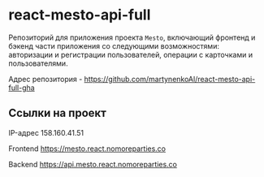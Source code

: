 # react-mesto-api-full

Репозиторий для приложения проекта `Mesto`, включающий фронтенд и бэкенд части приложения со следующими возможностями: авторизации и регистрации пользователей, операции с карточками и пользователями.

Адрес репозитория - https://github.com/martynenkoAl/react-mesto-api-full-gha

## Ссылки на проект

IP-адрес 158.160.41.51

Frontend https://mesto.react.nomoreparties.co

Backend https://api.mesto.react.nomoreparties.co
